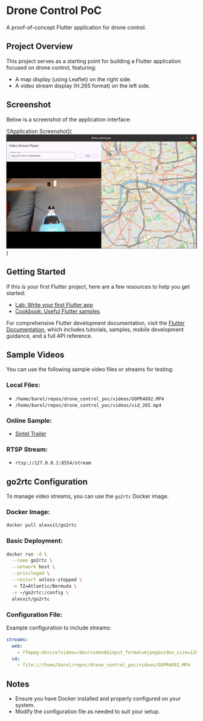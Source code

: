 # Drone Control PoC

A proof-of-concept Flutter application for drone control.

## Project Overview
This project serves as a starting point for building a Flutter application focused on drone control, featuring:
- A map display (using Leaflet) on the right side.
- A video stream display (H.265 format) on the left side.

## Screenshot
Below is a screenshot of the application interface:

![Application Screenshot](![alt text](image.png))

## Getting Started
If this is your first Flutter project, here are a few resources to help you get started:

- [Lab: Write your first Flutter app](https://docs.flutter.dev/get-started/codelab)
- [Cookbook: Useful Flutter samples](https://docs.flutter.dev/cookbook)

For comprehensive Flutter development documentation, visit the [Flutter Documentation](https://docs.flutter.dev/), which includes tutorials, samples, mobile development guidance, and a full API reference.

## Sample Videos
You can use the following sample video files or streams for testing:

### Local Files:
- `/home/barel/repos/drone_control_poc/videos/GOPR4692.MP4`
- `/home/barel/repos/drone_control_poc/videos/vid_265.mp4`

### Online Sample:
- [Sintel Trailer](https://media.w3.org/2010/05/sintel/trailer.mp4)

### RTSP Stream:
- `rtsp://127.0.0.1:8554/stream`

## go2rtc Configuration
To manage video streams, you can use the `go2rtc` Docker image.

### Docker Image:
```bash
docker pull alexxit/go2rtc
```

### Basic Deployment:
```bash
docker run -d \
  --name go2rtc \
  --network host \
  --privileged \
  --restart unless-stopped \
  -e TZ=Atlantic/Bermuda \
  -v ~/go2rtc:/config \
  alexxit/go2rtc
```

### Configuration File:
Example configuration to include streams:
```yaml
streams:
  web:
    - ffmpeg:device?video=/dev/video0&input_format=mjpeg&video_size=1280x720
  s4:
    - file:///home/barel/repos/drone_control_poc/videos/GOPR4692.MP4
```

## Notes
- Ensure you have Docker installed and properly configured on your system.
- Modify the configuration file as needed to suit your setup.


